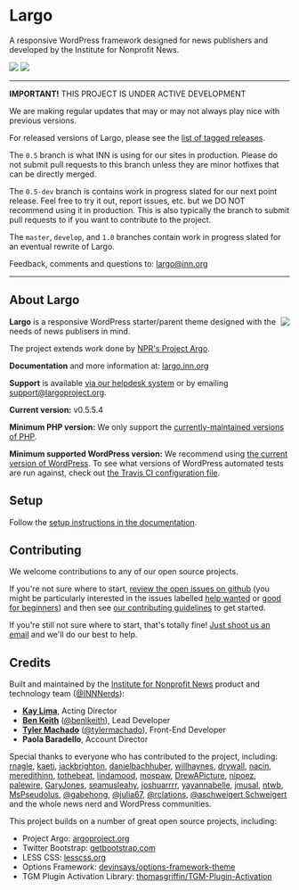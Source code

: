 # Largo

A responsive WordPress framework designed for news publishers and developed by the Institute for Nonprofit News.

<img src="https://travis-ci.org/INN/Largo.svg?branch=develop" /> <img src="https://readthedocs.org/projects/largo/badge/?version=master" />

---

**IMPORTANT!** THIS PROJECT IS UNDER ACTIVE DEVELOPMENT

We are making regular updates that may or may not always play nice with previous versions.

For released versions of Largo, please see the [list of tagged releases](https://github.com/INN/Largo/releases).

The `0.5` branch is what INN is using for our sites in production. Please do not submit pull requests to this branch unless they are minor hotfixes that can be directly merged.

The `0.5-dev` branch is contains work in progress slated for our next point release. Feel free to try it out, report issues, etc. but we DO NOT recommend using it in production. This is also typically the branch to submit pull requests to if you want to contribute to the project.

The `master`, `develop`, and `1.0` branches contain work in progress slated for an eventual rewrite of Largo.

Feedback, comments and questions to: [largo@inn.org](mailto:largo@inn.org)

---

## About Largo

<img align="right" src="/img/largo-login-logo.png" />

**Largo** is a responsive WordPress starter/parent theme designed with the needs of news publisers in mind.

The project extends work done by [NPR's Project Argo](http://argoproject.org/).

**Documentation** and more information at: [largo.inn.org](https://largo.inn.org)

**Support** is available [via our helpdesk system](http://support.largoproject.org/) or by emailing [support@largoproject.org](mailto:support@largoproject.org).

**Current version:** v0.5.5.4

**Minimum PHP version:** We only support the [currently-maintained versions of PHP](https://secure.php.net/supported-versions.php).

**Minimum supported WordPress version:** We recommend using [the current version of WordPress](https://wordpress.org/download/releases/). To see what versions of WordPress automated tests are run against, check out [the Travis CI configuration file](./.travis.yml).

## Setup

Follow the [setup instructions in the documentation](http://largo.readthedocs.io/users/download.html).

## Contributing

We welcome contributions to any of our open source projects.

If you're not sure where to start, [review the open issues on github](https://github.com/INN/Largo/issues) (you might be particularly interested in the issues labelled [help wanted](https://github.com/INN/Largo/labels/help%20wanted) or [good for beginners](https://github.com/INN/Largo/issues?q=label%3A%22good+for+beginners%22)) and then see [our contributing guidelines](/contributing.md) to get started.

If you're still not sure where to start, that's totally fine! [Just shoot us an email](mailto:nerds@inn.org) and we'll do our best to help.

## Credits

Built and maintained by the [Institute for Nonprofit News](http://inn.org) product and technology team ([@INNNerds](http://twitter.com/INNNerds)):

- **[Kay Lima](https://github.com/kaylima)**, Acting Director
- **[Ben Keith](https://github.com/benlk)** ([@benlkeith](http://twitter.com/benlkeith)), Lead Developer
- **[Tyler Machado](https://github.com/tylermachado)** ([@tylermachado](https://twitter.com/tylermachado)), Front-End Developer
- **Paola Baradello**, Account Director

Special thanks to everyone who has contributed to the project, including: [rnagle](https://github.com/rnagle), [kaeti](https://github.com/kaeti), [jackbrighton](http://github.com/jackbrighton), [danielbachhuber](http://github.com/danielbachhuber), [willhaynes](http://github.com/willhaynes), [drywall](http://github.com/drywall), [nacin](http://github.com/nacin), [meredithinn](http://github.com/meredithinn), [tothebeat](http://github.com/tothebeat), [lindamood](http://github.com/lindamood), [mospaw](http://github.com/mospaw), [DrewAPicture](http://github.com/drewapicture), [nipoez](http://github.com/nipoez), [palewire](http://github.com/palewire), [GaryJones](http://github.com/garyjones), [seamusleahy](http://github.com/seamusleahy), [joshuarrrr](http://github.com/joshuarrrr), [yayannabelle](https://github.com/yayannabelle), [jmusal](https://github.com/jmusal), [ntwb](https://github.com/ntwb), [MsPseudolus](https://github.com/MsPseudolus), [@gabehong](https://github.com/gabehong), [@julia67](https://github.com/julia67), [@rclations](https://github.com/rclations), [@aschweigert Schweigert](https://github.com/aschweigert) and the whole news nerd and WordPress communities.

This project builds on a number of great open source projects, including:

* Project Argo: [argoproject.org](http://argoproject.org/)
* Twitter Bootstrap: [getbootstrap.com](http://getbootstrap.com/)
* LESS CSS: [lesscss.org](http://lesscss.org/)
* Options Framework: [devinsays/options-framework-theme](https://github.com/devinsays/options-framework-theme)
* TGM Plugin Activation Library: [thomasgriffin/TGM-Plugin-Activation](https://github.com/thomasgriffin/TGM-Plugin-Activation)
